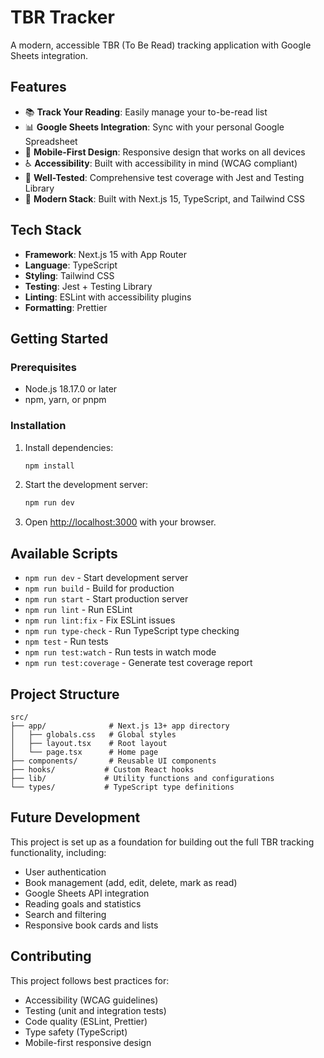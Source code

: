 # TBR Tracker

A modern, accessible TBR (To Be Read) tracking application with Google Sheets integration.

## Features

- 📚 **Track Your Reading**: Easily manage your to-be-read list
- 📊 **Google Sheets Integration**: Sync with your personal Google Spreadsheet
- 📱 **Mobile-First Design**: Responsive design that works on all devices
- ♿ **Accessibility**: Built with accessibility in mind (WCAG compliant)
- 🧪 **Well-Tested**: Comprehensive test coverage with Jest and Testing Library
- 🔧 **Modern Stack**: Built with Next.js 15, TypeScript, and Tailwind CSS

## Tech Stack

- **Framework**: Next.js 15 with App Router
- **Language**: TypeScript
- **Styling**: Tailwind CSS
- **Testing**: Jest + Testing Library
- **Linting**: ESLint with accessibility plugins
- **Formatting**: Prettier

## Getting Started

### Prerequisites

- Node.js 18.17.0 or later
- npm, yarn, or pnpm

### Installation

1. Install dependencies:

   ```bash
   npm install
   ```

2. Start the development server:

   ```bash
   npm run dev
   ```

3. Open [http://localhost:3000](http://localhost:3000) with your browser.

## Available Scripts

- `npm run dev` - Start development server
- `npm run build` - Build for production
- `npm run start` - Start production server
- `npm run lint` - Run ESLint
- `npm run lint:fix` - Fix ESLint issues
- `npm run type-check` - Run TypeScript type checking
- `npm test` - Run tests
- `npm run test:watch` - Run tests in watch mode
- `npm run test:coverage` - Generate test coverage report

## Project Structure

```
src/
├── app/              # Next.js 13+ app directory
│   ├── globals.css   # Global styles
│   ├── layout.tsx    # Root layout
│   └── page.tsx      # Home page
├── components/       # Reusable UI components
├── hooks/           # Custom React hooks
├── lib/             # Utility functions and configurations
└── types/           # TypeScript type definitions
```

## Future Development

This project is set up as a foundation for building out the full TBR tracking functionality, including:

- User authentication
- Book management (add, edit, delete, mark as read)
- Google Sheets API integration
- Reading goals and statistics
- Search and filtering
- Responsive book cards and lists

## Contributing

This project follows best practices for:

- Accessibility (WCAG guidelines)
- Testing (unit and integration tests)
- Code quality (ESLint, Prettier)
- Type safety (TypeScript)
- Mobile-first responsive design
